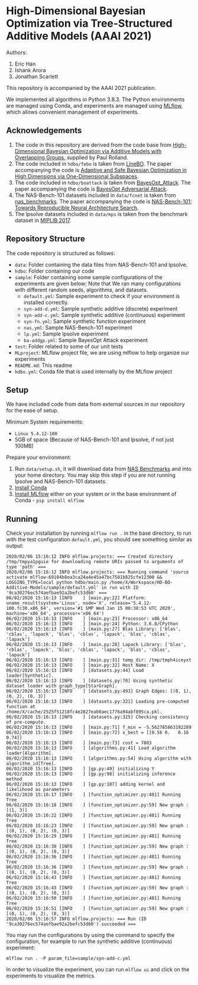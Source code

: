 # High-Dimensional Bayesian Optimization via Tree-Structured Additive Models (AAAI 2021)

Authors:

1. Eric Han
2. Ishank Arora
3. Jonathan Scarlett

This repository is accompanied by the AAAI 2021 publication.

We implemented all algorithms in Python 3.8.3. 
The Python environments are managed using Conda, and experiments are managed using [MLflow](https://www.mlflow.org), which allows convenient management of experiments.

## Acknowledgements

1. The code in this repository are derived from the code base from [High-Dimensional Bayesian Optimization via Additive Models with Overlapping Groups](https://arxiv.org/pdf/1802.07028.pdf), supplied by Paul Rolland.
2. The code included in `hdbo/febo` is taken from [LineBO](https://github.com/jkirschner42/LineBO). The paper accompanying the code is [Adaptive and Safe Bayesian Optimization in High Dimensions via One-Dimensional Subspaces](https://arxiv.org/abs/1902.03229).
3. The code included in `hdbo/boattack` is taken from [BayesOpt_Attack](https://github.com/rubinxin/BayesOpt_Attack). The paper accompanying the code is [BayesOpt Adversarial Attack](https://openreview.net/pdf?id=Hkem-lrtvH).
4. The NAS-Bench-101 datasets included in `data/fcnet` is taken from [nas_benchmarks](https://github.com/automl/nas_benchmarks). The paper accompanying the code is [NAS-Bench-101: Towards Reproducible Neural Architecture Search](https://arxiv.org/pdf/1902.09635.pdf).
5. The lpsolve datasets included in `data/mps` is taken from the benchmark dataset in [MIPLIB 2017](https://miplib.zib.de/download.html). 

## Repository Structure

The code repository is structured as follows:

* `data`: Folder containing the data files from NAS-Bench-101 and lpsolve.
* `hdbo`: Folder containing our code
* `sample`: Folder containing some sample configurations of the experiments are given below; Note that We ran many configurations with different random seeds, algorithms, and datasets.
   * `default.yml`: Sample experiment to check if your environment is installed correctly.
   * `syn-add-d.yml`: Sample synthetic additive (discrete) experiment
   * `syn-add-c.yml`: Sample synthetic additive (continuous) experiment
   * `syn-fn.yml`: Sample synthetic function experiment
   * `nas.yml`: Sample NAS-Bench-101 experiment
   * `lp.yml`: Sample lpsolve experiment
   * `ba-addgp.yml`: Sample BayesOpt Attack experiment
* `test`: Folder related to some of our unit tests
* `MLproject`: MLflow project file, we are using mlflow to help organize our experiments
* `README.md`: This readme
* `hdbo.yml`: Conda file that is used internally by the MLflow project

## Setup

We have included code from data from external sources in our repository for the ease of setup. 

Minimum System requirements:

* `Linux 5.4.12-100`
* 5GB of space (Because of NAS-Bench-101 and lpsolve, if not just 100MB)

Prepare your environment:

1. Run `data/setup.sh`, it will download data from [NAS Benchmarks](https://github.com/automl/nas_benchmarks) and  into your home directory. You may skip this step if you are not running lpsolve and NAS-Bench-101 datasets.
2. [Install Conda](https://docs.conda.io/projects/conda/en/latest/user-guide/install/linux.html)
3. [Install MLflow](https://mlflow.org/) either on your system or in the base environment of Conda - `pip install mlflow`

## Running

Check your installation by running `mlflow run .` in the base directory, to run with the test configuration `default.yml`, you should see something similar as output:
```
2020/02/06 15:16:12 INFO mlflow.projects: === Created directory /tmp/tmpya1pguie for downloading remote URIs passed to arguments of type 'path' ===
2020/02/06 15:16:12 INFO mlflow.projects: === Running command 'source activate mlflow-69104b8ea3ca24a4e45a47bc7581b825cfe12300 && LOGGING_TYPE=local python hdbo/main.py /home/X/Workspace/HD-BO-Additive-Models/sample/default.yml' in run with ID '9ca30276ec574aefbae92a2befc53d60' === 
06/02/2020 15:16:13 [INFO    ] [main.py:22] Platform: uname_result(system='Linux', node='X', release='5.4.12-100.fc30.x86_64', version='#1 SMP Wed Jan 15 00:38:53 UTC 2020', machine='x86_64', processor='x86_64')
06/02/2020 15:16:13 [INFO    ] [main.py:23] Processor: x86_64
06/02/2020 15:16:13 [INFO    ] [main.py:24] Python: 3.6.8/CPython
06/02/2020 15:16:13 [INFO    ] [main.py:27] Blas Library: ['blas', 'cblas', 'lapack', 'blas', 'cblas', 'lapack', 'blas', 'cblas', 'lapack']
06/02/2020 15:16:13 [INFO    ] [main.py:28] Lapack Library: ['blas', 'cblas', 'lapack', 'blas', 'cblas', 'lapack', 'blas', 'cblas', 'lapack']
06/02/2020 15:16:13 [INFO    ] [main.py:31] temp_dir: /tmp/tmph4iceyxt
06/02/2020 15:16:13 [INFO    ] [main.py:32] Host Name: X
06/02/2020 15:16:13 [INFO    ] [datasets.py:44] Load loader[Synthetic].
06/02/2020 15:16:13 [INFO    ] [datasets.py:70] Using synthetic dataset loader with graph_type[StarGraph].
06/02/2020 15:16:13 [INFO    ] [datasets.py:493] Graph Edges: [(0, 1), (0, 2), (0, 3)]
06/02/2020 15:16:13 [INFO    ] [datasets.py:321] Loading pre-computed function at /home/X/cache/2525f51218fc4e2827eab0aec1776a94abf895ca.pkl.
06/02/2020 15:16:13 [INFO    ] [datasets.py:325] Checking consistency of pre-compute.
06/02/2020 15:16:13 [INFO    ] [main.py:71] f_min = -5.562785863192289
06/02/2020 15:16:13 [INFO    ] [main.py:72] x_best = [[0.56 0.   0.16 0.74]]
06/02/2020 15:16:13 [INFO    ] [main.py:73] cost = 7803
06/02/2020 15:16:13 [INFO    ] [algorithms.py:41] Load algorithm loader[Algorithm].
06/02/2020 15:16:13 [INFO    ] [algorithms.py:54] Using algorithm with algorithm_id[Tree].
06/02/2020 15:16:13 [INFO    ] [gp.py:49] initializing Y
06/02/2020 15:16:13 [INFO    ] [gp.py:98] initializing inference method
06/02/2020 15:16:13 [INFO    ] [gp.py:107] adding kernel and likelihood as parameters
06/02/2020 15:16:17 [INFO    ] [function_optimizer.py:481] Running Tree
06/02/2020 15:16:18 [INFO    ] [function_optimizer.py:59] New graph : [(1, 3)]
06/02/2020 15:16:22 [INFO    ] [function_optimizer.py:481] Running Tree
06/02/2020 15:16:23 [INFO    ] [function_optimizer.py:59] New graph : [(0, 1), (0, 2), (0, 3)]
06/02/2020 15:16:29 [INFO    ] [function_optimizer.py:481] Running Tree
06/02/2020 15:16:30 [INFO    ] [function_optimizer.py:59] New graph : [(0, 1), (0, 2), (0, 3)]
06/02/2020 15:16:36 [INFO    ] [function_optimizer.py:481] Running Tree
06/02/2020 15:16:36 [INFO    ] [function_optimizer.py:59] New graph : [(0, 1), (0, 2), (0, 3)]
06/02/2020 15:16:43 [INFO    ] [function_optimizer.py:481] Running Tree
06/02/2020 15:16:43 [INFO    ] [function_optimizer.py:59] New graph : [(0, 1), (0, 2), (0, 3)]
06/02/2020 15:16:50 [INFO    ] [function_optimizer.py:481] Running Tree
06/02/2020 15:16:51 [INFO    ] [function_optimizer.py:59] New graph : [(0, 1), (0, 2), (0, 3)]
2020/02/06 15:16:57 INFO mlflow.projects: === Run (ID '9ca30276ec574aefbae92a2befc53d60') succeeded ===
```

You may run the configurations by using the command to specify the configuration, for example to run the synthetic additive (continuous) experiment: 
```
mlflow run . -P param_file=sample/syn-add-c.yml
```

In order to visualize the experiment, you can run `mlflow ui` and click on the experiments to visualize the metrics.